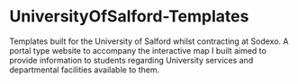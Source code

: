 # UniversityOfSalford-Templates
Templates built for the University of Salford whilst contracting at Sodexo. A portal type website to accompany the interactive map I built aimed to provide information to students regarding University services and departmental facilities available to them.
